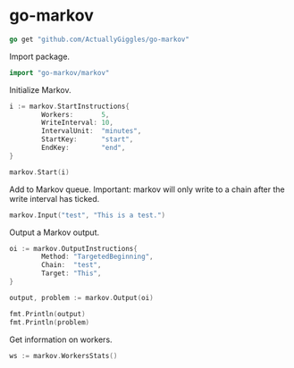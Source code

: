 # go-markov

```go
go get "github.com/ActuallyGiggles/go-markov"
```

Import package.
```go
import "go-markov/markov"
```

Initialize Markov.
```go
i := markov.StartInstructions{
		Workers:       5,
		WriteInterval: 10,
		IntervalUnit:  "minutes",
		StartKey:      "start",
		EndKey:        "end",
}

markov.Start(i)
```

Add to Markov queue. Important: markov will only write to a chain after the write interval has ticked.
```go
markov.Input("test", "This is a test.")
```

Output a Markov output.
```go
oi := markov.OutputInstructions{
		Method: "TargetedBeginning",
		Chain:  "test",
		Target: "This",
}

output, problem := markov.Output(oi)

fmt.Println(output)
fmt.Println(problem)
```

Get information on workers.
```go
ws := markov.WorkersStats()
```
